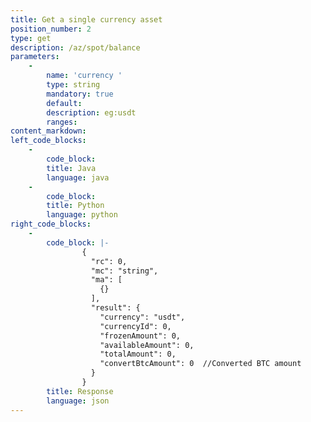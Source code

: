 ```yaml
---
title: Get a single currency asset
position_number: 2
type: get
description: /az/spot/balance
parameters:
    -
        name: 'currency '
        type: string
        mandatory: true
        default:
        description: eg:usdt
        ranges:
content_markdown:
left_code_blocks:
    -
        code_block:
        title: Java
        language: java
    -
        code_block:
        title: Python
        language: python
right_code_blocks:
    -
        code_block: |-
                {
                  "rc": 0,
                  "mc": "string",
                  "ma": [
                    {}
                  ],
                  "result": {
                    "currency": "usdt",  
                    "currencyId": 0,   
                    "frozenAmount": 0,  
                    "availableAmount": 0,  
                    "totalAmount": 0,    
                    "convertBtcAmount": 0  //Converted BTC amount
                  }
                }
        title: Response
        language: json
---
```


